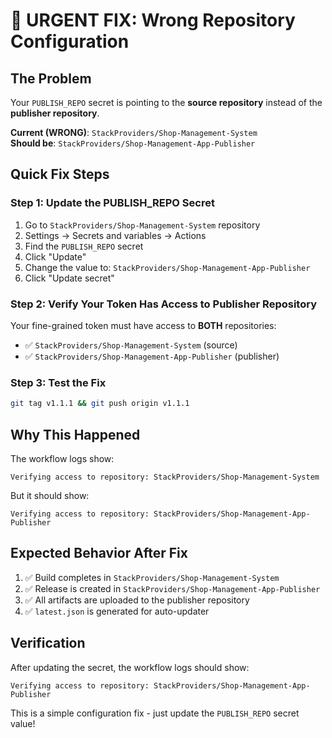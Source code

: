 # 🚨 URGENT FIX: Wrong Repository Configuration

## The Problem
Your `PUBLISH_REPO` secret is pointing to the **source repository** instead of the **publisher repository**.

**Current (WRONG)**: `StackProviders/Shop-Management-System`  
**Should be**: `StackProviders/Shop-Management-App-Publisher`

## Quick Fix Steps

### Step 1: Update the PUBLISH_REPO Secret
1. Go to `StackProviders/Shop-Management-System` repository
2. Settings → Secrets and variables → Actions
3. Find the `PUBLISH_REPO` secret
4. Click "Update" 
5. Change the value to: `StackProviders/Shop-Management-App-Publisher`
6. Click "Update secret"

### Step 2: Verify Your Token Has Access to Publisher Repository
Your fine-grained token must have access to **BOTH** repositories:
- ✅ `StackProviders/Shop-Management-System` (source)
- ✅ `StackProviders/Shop-Management-App-Publisher` (publisher)

### Step 3: Test the Fix
```bash
git tag v1.1.1 && git push origin v1.1.1
```

## Why This Happened
The workflow logs show:
```
Verifying access to repository: StackProviders/Shop-Management-System
```

But it should show:
```
Verifying access to repository: StackProviders/Shop-Management-App-Publisher
```

## Expected Behavior After Fix
1. ✅ Build completes in `StackProviders/Shop-Management-System`
2. ✅ Release is created in `StackProviders/Shop-Management-App-Publisher`
3. ✅ All artifacts are uploaded to the publisher repository
4. ✅ `latest.json` is generated for auto-updater

## Verification
After updating the secret, the workflow logs should show:
```
Verifying access to repository: StackProviders/Shop-Management-App-Publisher
```

This is a simple configuration fix - just update the `PUBLISH_REPO` secret value!
